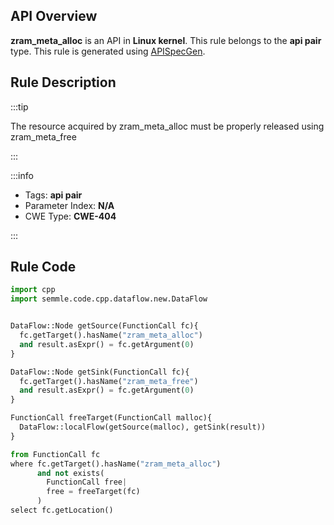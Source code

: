 ---
---


## API Overview
**zram_meta_alloc** is an API in **Linux kernel**. This rule belongs to the **api pair** type. This rule is generated using [APISpecGen](../../tools/APISpecGen).
## Rule Description

:::tip

The resource acquired by zram_meta_alloc must be properly released using zram_meta_free

:::

:::info

- Tags: **api pair**
- Parameter Index: **N/A**
- CWE Type: **CWE-404**

:::

## Rule Code
```python
import cpp
import semmle.code.cpp.dataflow.new.DataFlow


DataFlow::Node getSource(FunctionCall fc){
  fc.getTarget().hasName("zram_meta_alloc")
  and result.asExpr() = fc.getArgument(0)
}

DataFlow::Node getSink(FunctionCall fc){
  fc.getTarget().hasName("zram_meta_free")
  and result.asExpr() = fc.getArgument(0)
}

FunctionCall freeTarget(FunctionCall malloc){
  DataFlow::localFlow(getSource(malloc), getSink(result))
}

from FunctionCall fc
where fc.getTarget().hasName("zram_meta_alloc")
      and not exists(
        FunctionCall free| 
        free = freeTarget(fc)
      )
select fc.getLocation()

    
```